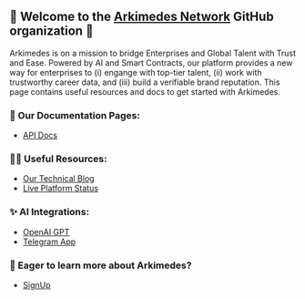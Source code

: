 ## 👋 Welcome to the [Arkimedes Network]() GitHub organization 👋

Arkimedes is on a mission to bridge Enterprises and Global Talent with Trust and Ease. Powered by AI and Smart Contracts, our platform provides a new way for enterprises to (i) engange with top-tier talent, (ii) work with trustworthy career data, and (iii) build a verifiable brand reputation. This page contains useful resources and docs to get started with Arkimedes. 

### 📜 Our Documentation Pages:
- [API Docs](https://arkimedes.network/api-docs)

### 👩‍💻 Useful Resources:
- [Our Technical Blog](https://mirror.xyz/arkimedesnetwork.eth)
- [Live Platform Status]()

### ✨ AI Integrations:
- [OpenAI GPT](https://chat.openai.com/g/g-8vlUaKKLW-arkimedes)
- [Telegram App](https://t.me/ArkimedesBot)

### 🚀 Eager to learn more about Arkimedes?
- [SignUp]()
